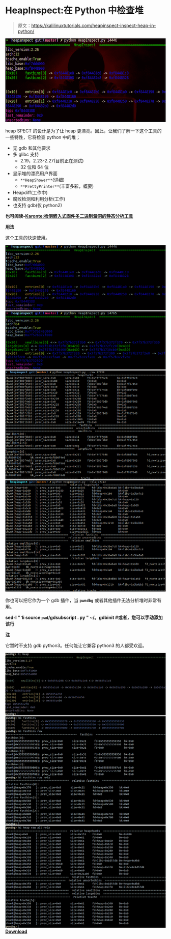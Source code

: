 # HeapInspect:在 Python 中检查堆

> 原文：<https://kalilinuxtutorials.com/heapinspect-inspect-heap-in-python/>

[![HeapInspect : Inspect Heap In Python](img/40546bc926e450899e5c6fa57009e01b.png "HeapInspect : Inspect Heap In Python")](https://1.bp.blogspot.com/-R_TzzgersV0/Xhzpy18BZCI/AAAAAAAAEbg/EfbHhZOvoLgc1hZPXwlC9rPYVHfZy4OzwCLcBGAsYHQ/s1600/Usage-1%25281%2529.png)

heap SPECT 的设计是为了让 heap 更漂亮。因此，让我们了解一下这个工具的一些特性，它将检查 python 中的堆；

*   无 gdb 和其他要求
*   多 glibc 支持
    *   2.19，2.23-2.27(目前正在测试)
    *   32 位和 64 位
*   显示堆的漂亮用户界面
    *   `**HeapShower**`(详细)
    *   `**PrettyPrinter**`(丰富多彩，概要)
*   Heapdiff(工作中)
*   腐败检测和利用分析(工作)
*   也支持 gdb(仅 python2)

**也可阅读-[Karonte:检测嵌入式固件多二进制漏洞的静态分析工具](https://kalilinuxtutorials.com/karonte-detect-vulnerabilities-embedded-firmware/)**

**用法**

这个工具的快速使用。

![](img/3596479c3d2364b591253bae669f623b.png)![](img/6e3586d283506008a82bd8b6398184a5.png)![](img/14937f0919a6945f4427eaafd341ffb4.png)![](img/43ec718ee792df959c728bfe0f28d091.png)

你也可以把它作为一个 gdb 插件，当 **`pwndbg`** 或者其他插件无法分析堆时非常有用。

**sed-I " 1i source ` pwd `/gdsubscript . py " ~/。gdbinit #或者，您可以手动添加该行**

**注**

它暂时不支持 gdb python3。任何能让它兼容 python3 的人都受欢迎。

![](img/ebad0de0a0c3ae39a8a8d48c6cba9866.png)![](img/2bb98685ce185b13c20792bf12c3e545.png)![](img/1d3f3edbdb4dcf8124e33417addf1fa2.png)[**Download**](https://github.com/matrix1001/heapinspect)